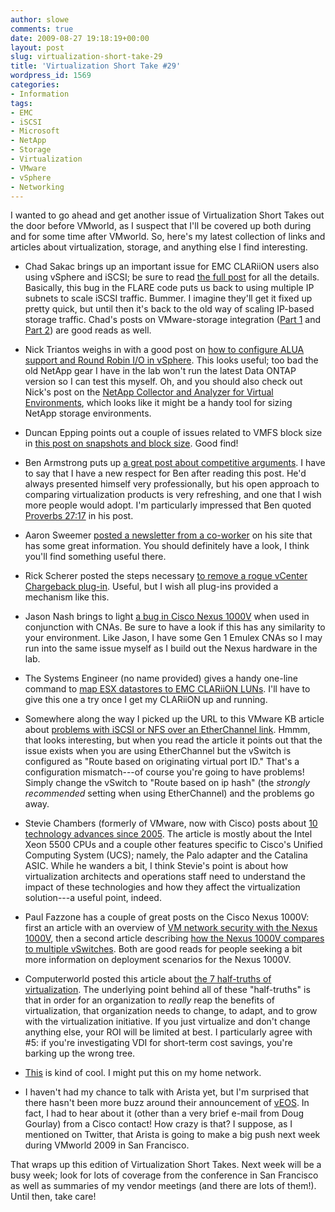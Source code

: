```yaml
---
author: slowe
comments: true
date: 2009-08-27 19:18:19+00:00
layout: post
slug: virtualization-short-take-29
title: 'Virtualization Short Take #29'
wordpress_id: 1569
categories:
- Information
tags:
- EMC
- iSCSI
- Microsoft
- NetApp
- Storage
- Virtualization
- VMware
- vSphere
- Networking
---
```


I wanted to go ahead and get another issue of Virtualization Short Takes out the door before VMworld, as I suspect that I'll be covered up both during and for some time after VMworld. So, here's my latest collection of links and articles about virtualization, storage, and anything else I find interesting.

* Chad Sakac brings up an important issue for EMC CLARiiON users also using vSphere and iSCSI; be sure to read [the full post](http://virtualgeek.typepad.com/virtual_geek/2009/08/important-note-for-all-emc-clariion-customers-using-iscsi-and-vsphere.html) for all the details. Basically, this bug in the FLARE code puts us back to using multiple IP subnets to scale iSCSI traffic. Bummer. I imagine they'll get it fixed up pretty quick, but until then it's back to the old way of scaling IP-based storage traffic. Chad's posts on VMware-storage integration ([Part 1](http://virtualgeek.typepad.com/virtual_geek/2009/07/state-of-the-art-integrating-storage-and-vmware-part-i.html) and [Part 2](http://virtualgeek.typepad.com/virtual_geek/2009/07/state-of-the-art-integrating-storage-and-vmware-part-ii.html)) are good reads as well.

* Nick Triantos weighs in with a good post on [how to configure ALUA support and Round Robin I/O in vSphere](http://blogs.netapp.com/storage_nuts_n_bolts/2009/08/vsphere-upgrading-from-non-alua-to-alua.html). This looks useful; too bad the old NetApp gear I have in the lab won't run the latest Data ONTAP version so I can test this myself. Oh, and you should also check out Nick's post on the [NetApp Collector and Analyzer for Virtual Environments](http://blogs.netapp.com/storage_nuts_n_bolts/2009/07/netapp-collector-analyzer-for-virtual-environments.html), which looks like it might be a handy tool for sizing NetApp storage environments.

* Duncan Epping points out a couple of issues related to VMFS block size in [this post on snapshots and block size](http://www.yellow-bricks.com/2009/08/24/vsphere-vm-snapshots-and-block-size/). Good find!

* Ben Armstrong puts up [a great post about competitive arguments](http://blogs.msdn.com/virtual_pc_guy/archive/2009/08/26/what-s-up-with-all-the-angst-mud-slinging.aspx). I have to say that I have a new respect for Ben after reading this post. He'd always presented himself very professionally, but his open approach to comparing virtualization products is very refreshing, and one that I wish more people would adopt. I'm particularly impressed that Ben quoted [Proverbs 27:17](http://www.biblegateway.com/passage/?search=Proverbs%2027:17&version=NIV) in his post.

* Aaron Sweemer [posted a newsletter from a co-worker](http://www.virtualinsanity.com/index.php/2009/08/26/notes-from-vmware-aka-mr-michael-whites-newsletter/) on his site that has some great information. You should definitely have a look, I think you'll find something useful there.

* Rick Scherer posted the steps necessary [to remove a rogue vCenter Chargeback plug-in](http://vmwaretips.com/wp/2009/08/21/vcenter-chargeback-uninstallation-rogue-plug-in/). Useful, but I wish all plug-ins provided a mechanism like this.

* Jason Nash brings to light [a bug in Cisco Nexus 1000V](http://jasonnash.wordpress.com/2009/08/24/a-small-bug-with-the-nexus-1000v/) when used in conjunction with CNAs. Be sure to have a look if this has any similarity to your environment. Like Jason, I have some Gen 1 Emulex CNAs so I may run into the same issue myself as I build out the Nexus hardware in the lab.

* The Systems Engineer (no name provided) gives a handy one-line command to [map ESX datastores to EMC CLARiiON LUNs](http://www.thesystemsengineer.com/uncategorized/esx-to-emc-clariion-lun-map/). I'll have to give this one a try once I get my CLARiiON up and running.

* Somewhere along the way I picked up the URL to this VMware KB article about [problems with iSCSI or NFS over an EtherChannel link](http://kb.vmware.com/selfservice/microsites/search.do?language=en_US&cmd=displayKC&externalId=1001109). Hmmm, that looks interesting, but when you read the article it points out that the issue exists when you are using EtherChannel but the vSwitch is configured as "Route based on originating virtual port ID." That's a configuration mismatch---of course you're going to have problems! Simply change the vSwitch to "Route based on ip hash" (the _strongly recommended_ setting when using EtherChannel) and the problems go away.

* Stevie Chambers (formerly of VMware, now with Cisco) posts about [10 technology advances since 2005](http://viewyonder.com/2009/08/20/intel-ucs-and-vsphere-8-advances-since-2005-and-why-they-matter/). The article is mostly about the Intel Xeon 5500 CPUs and a couple other features specific to Cisco's Unified Computing System (UCS); namely, the Palo adapter and the Catalina ASIC. While he wanders a bit, I think Stevie's point is about how virtualization architects and operations staff need to understand the impact of these technologies and how they affect the virtualization solution---a useful point, indeed.

* Paul Fazzone has a couple of great posts on the Cisco Nexus 1000V: first an article with an overview of [VM network security with the Nexus 1000V](http://faz1.com/blog/2009/08/17/vm-network-security-with-the-nexus-1000v/), then a second article describing [how the Nexus 1000V compares to multiple vSwitches](http://faz1.com/blog/2009/08/20/two-vswitches-are-better-than-1-right/). Both are good reads for people seeking a bit more information on deployment scenarios for the Nexus 1000V.

* Computerworld posted this article about [the 7 half-truths of virtualization](http://news.idg.no/cw/art.cfm?id=BE0E4E5B-1A64-6A71-CE1886CAA556F2B4). The underlying point behind all of these "half-truths" is that in order for an organization to _really_ reap the benefits of virtualization, that organization needs to change, to adapt, and to grow with the virtualization initiative. If you just virtualize and don't change anything else, your ROI will be limited at best. I particularly agree with #5: if you're investigating VDI for short-term cost savings, you're barking up the wrong tree.

* [This](http://www.infoblox.com/news/release.cfm?ID=144) is kind of cool. I might put this on my home network.

* I haven't had my chance to talk with Arista yet, but I'm surprised that there hasn't been more buzz around their announcement of [vEOS](http://www.aristanetworks.com/en/vEOS). In fact, I had to hear about it (other than a very brief e-mail from Doug Gourlay) from a Cisco contact! How crazy is that? I suppose, as I mentioned on Twitter, that Arista is going to make a big push next week during VMworld 2009 in San Francisco.

That wraps up this edition of Virtualization Short Takes. Next week will be a busy week; look for lots of coverage from the conference in San Francisco as well as summaries of my vendor meetings (and there are lots of them!). Until then, take care!
